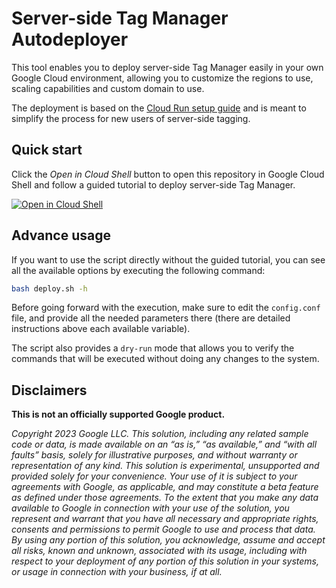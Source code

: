 # Server-side Tag Manager Autodeployer

This tool enables you to deploy server-side Tag Manager easily in your own
Google Cloud environment, allowing you to customize the regions to use, scaling
capabilities and custom domain to use.

The deployment is based on the
[Cloud Run setup guide](https://developers.google.com/tag-platform/tag-manager/server-side/cloud-run-setup-guide?provisioning=cli)
and is meant to simplify the process for new users of server-side tagging.

## Quick start

Click the *Open in Cloud Shell* button to open this repository in Google Cloud
Shell and follow a guided tutorial to deploy server-side Tag Manager.

[![Open in Cloud Shell](https://gstatic.com/cloudssh/images/open-btn.svg)](https://shell.cloud.google.com/cloudshell/editor?cloudshell_git_repo=https%3A%2F%2Fgithub.com%2Fgoogle%2Fsgtm-autodeployer&cloudshell_git_branch=main&cloudshell_workspace=.&cloudshell_tutorial=tutorial.md)

## Advance usage

If you want to use the script directly without the guided tutorial, you can see
all the available options by executing the following command:

```sh
bash deploy.sh -h
```

Before going forward with the execution, make sure to edit the `config.conf`
file, and provide all the needed parameters there (there are detailed
instructions above each available variable).

The script also provides a `dry-run` mode that allows you to verify the commands
that will be executed without doing any changes to the system.

## Disclaimers

__This is not an officially supported Google product.__

_Copyright 2023 Google LLC. This solution, including any related sample code or
data, is made available on an “as is,” “as available,” and “with all faults”
basis, solely for illustrative purposes, and without warranty or representation
of any kind. This solution is experimental, unsupported and provided solely for
your convenience. Your use of it is subject to your agreements with Google, as
applicable, and may constitute a beta feature as defined under those agreements.
To the extent that you make any data available to Google in connection with your
use of the solution, you represent and warrant that you have all necessary and
appropriate rights, consents and permissions to permit Google to use and process
that data. By using any portion of this solution, you acknowledge, assume and
accept all risks, known and unknown, associated with its usage, including with
respect to your deployment of any portion of this solution in your systems, or
usage in connection with your business, if at all._